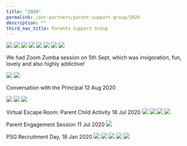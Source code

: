 ```yaml
---
title: "2020"
permalink: /our-partners/parent-support-group/2020
description: ""
third_nav_title: Parents Support Group
---
```



![](/images/Terrarium1.jpeg)
![](/images/Terrarium2.jpeg)
![](/images/Terrarium3.jpeg)
![](/images/Terrarium4.jpeg)
![](/images/Terrarium5.jpeg)
![](/images/Terrarium6.jpeg)
![](/images/Terrarium7.jpeg)
![](/images/Terrarium8.jpeg)

We had Zoom Zumba session on 5th Sept, which was invigoration, fun, lovely and also highly addictive!

![](/images/PSG_zumba1.jpg)
![](/images/PSG_zumba2.jpg)

Conversation with the Principal 12 Aug 2020

![](/images/PHOTO-2020-08-12-16-56-11.jpg)
![](/images/PHOTO-2020-08-12-16-56-11_1.jpg)
![](/images/PHOTO-2020-08-12-16-56-12_2.jpg)

Virtual Escape Room: Parent Child Activity 18 Jul 2020
![](/images/EscapeRm1.jpg)
![](/images/Escpe3.jpeg)
![](/images/Escape5.jpeg)
![](/images/Escape8.jpeg)

Parent Engagement Session 11 Jul 2020
![](/images/Parent%20Engagement%20A%2011%20Jul%202020.png)

PSG Recruitment Day, 18 Jan 2020
![](/images/PSG1.jpeg)
![](/images/PSG2.jpeg)
![](/images/PSG3.jpeg)
![](/images/PSG4.jpeg)
![](/images/RegFormPSG.jpeg)